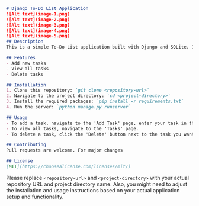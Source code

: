 ```markdown
# Django To-Do List Application
![Alt text](image-1.png)
![Alt text](image-2.png)
![Alt text](image-3.png)
![Alt text](image-4.png)
![Alt text](image-5.png)
## Description
This is a simple To-Do List application built with Django and SQLite. It allows users to add, view, and delete tasks.

## Features
- Add new tasks
- View all tasks
- Delete tasks

## Installation
1. Clone this repository: `git clone <repository-url>`
2. Navigate to the project directory: `cd <project-directory>`
3. Install the required packages: `pip install -r requirements.txt`
4. Run the server: `python manage.py runserver`

## Usage
- To add a task, navigate to the 'Add Task' page, enter your task in the input field, and click 'Add'.
- To view all tasks, navigate to the 'Tasks' page.
- To delete a task, click the 'Delete' button next to the task you want to delete on the 'Tasks' page.

## Contributing
Pull requests are welcome. For major changes

## License
[MIT](https://choosealicense.com/licenses/mit/)
```

Please replace `<repository-url>` and `<project-directory>` with your actual repository URL and project directory name. Also, you might need to adjust the installation and usage instructions based on your actual application setup and functionality.
